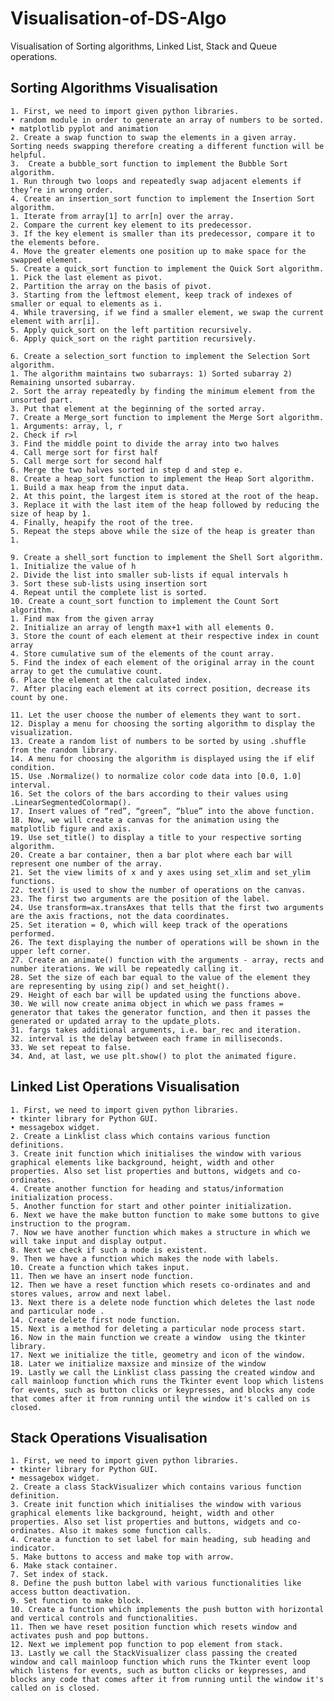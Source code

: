 # Visualisation-of-DS-Algo
Visualisation of Sorting algorithms, Linked List, Stack and Queue operations.

## Sorting Algorithms Visualisation
    1. First, we need to import given python libraries.
    • random module in order to generate an array of numbers to be sorted.
    • matplotlib pyplot and animation
    2. Create a swap function to swap the elements in a given array. Sorting needs swapping therefore creating a different function will be helpful.
    3.  Create a bubble_sort function to implement the Bubble Sort algorithm.
    1. Run through two loops and repeatedly swap adjacent elements if they’re in wrong order.
    4. Create an insertion_sort function to implement the Insertion Sort algorithm.
    1. Iterate from array[1] to arr[n] over the array.
    2. Compare the current key element to its predecessor.
    3. If the key element is smaller than its predecessor, compare it to the elements before.
    4. Move the greater elements one position up to make space for the swapped element.
    5. Create a quick_sort function to implement the Quick Sort algorithm.
    1. Pick the last element as pivot.
    2. Partition the array on the basis of pivot.
    3. Starting from the leftmost element, keep track of indexes of smaller or equal to elements as i.
    4. While traversing, if we find a smaller element, we swap the current element with arr[i].
    5. Apply quick_sort on the left partition recursively.
    6. Apply quick_sort on the right partition recursively.

    6. Create a selection_sort function to implement the Selection Sort algorithm.
    1. The algorithm maintains two subarrays: 1) Sorted subarray 2) Remaining unsorted subarray.
    2. Sort the array repeatedly by finding the minimum element from the unsorted part.
    3. Put that element at the beginning of the sorted array.
    7. Create a Merge_sort function to implement the Merge Sort algorithm.
    1. Arguments: array, l, r
    2. Check if r>l
    3. Find the middle point to divide the array into two halves
    4. Call merge sort for first half
    5. Call merge sort for second half
    6. Merge the two halves sorted in step d and step e.
    8. Create a heap_sort function to implement the Heap Sort algorithm.
    1. Build a max heap from the input data.
    2. At this point, the largest item is stored at the root of the heap.
    3. Replace it with the last item of the heap followed by reducing the size of heap by 1.
    4. Finally, heapify the root of the tree.
    5. Repeat the steps above while the size of the heap is greater than 1.

    9. Create a shell_sort function to implement the Shell Sort algorithm.
    1. Initialize the value of h
    2. Divide the list into smaller sub-lists if equal intervals h
    3. Sort these sub-lists using insertion sort
    4. Repeat until the complete list is sorted.
    10. Create a count_sort function to implement the Count Sort algorithm.
    1. Find max from the given array
    2. Initialize an array of length max+1 with all elements 0.
    3. Store the count of each element at their respective index in count array
    4. Store cumulative sum of the elements of the count array.
    5. Find the index of each element of the original array in the count array to get the cumulative count.
    6. Place the element at the calculated index.
    7. After placing each element at its correct position, decrease its count by one.

    11. Let the user choose the number of elements they want to sort.
    12. Display a menu for choosing the sorting algorithm to display the visualization.
    13. Create a random list of numbers to be sorted by using .shuffle from the random library.
    14. A menu for choosing the algorithm is displayed using the if elif condition.
    15. Use .Normalize() to normalize color code data into [0.0, 1.0] interval.
    16. Set the colors of the bars according to their values using .LinearSegmentedColormap().
    17. Insert values of “red”, “green”, “blue” into the above function.
    18. Now, we will create a canvas for the animation using the matplotlib figure and axis.
    19. Use set_title() to display a title to your respective sorting algorithm.
    20. Create a bar container, then a bar plot where each bar will represent one number of the array.
    21. Set the view limits of x and y axes using set_xlim and set_ylim functions.
    22. text() is used to show the number of operations on the canvas. 
    23. The first two arguments are the position of the label.
    24. Use transform=ax.transAxes that tells that the first two arguments are the axis fractions, not the data coordinates.
    25. Set iteration = 0, which will keep track of the operations performed.
    26. The text displaying the number of operations will be shown in the upper left corner.
    27. Create an animate() function with the arguments - array, rects and number iterations. We will be repeatedly calling it.
    28. Set the size of each bar equal to the value of the element they are representing by using zip() and set_height().
    29. Height of each bar will be updated using the functions above.
    30. We will now create anima object in which we pass frames = generator that takes the generator function, and then it passes the generated or updated array to the update_plots.
    31. fargs takes additional arguments, i.e. bar_rec and iteration.
    32. interval is the delay between each frame in milliseconds.
    33. We set repeat to false.
    34. And, at last, we use plt.show() to plot the animated figure.

## Linked List Operations Visualisation
    1. First, we need to import given python libraries.
    • tkinter library for Python GUI.
    • messagebox widget.
    2. Create a Linklist class which contains various function definitions.
    3. Create init function which initialises the window with various graphical elements like background, height, width and other properties. Also set list properties and buttons, widgets and co-ordinates.
    4. Create another function for heading and status/information initialization process.
    5. Another function for start and other pointer initialization.
    6. Next we have the make button function to make some buttons to give instruction to the program.
    7. Now we have another function which makes a structure in which we will take input and display output.
    8. Next we check if such a node is existent.
    9. Then we have a function which makes the node with labels.
    10. Create a function which takes input.
    11. Then we have an insert node function.
    12. Then we have a reset function which resets co-ordinates and and stores values, arrow and next label.
    13. Next there is a delete node function which deletes the last node and particular node .
    14. Create delete first node function.
    15. Next is a method for deleting a particular node process start.
    16. Now in the main function we create a window  using the tkinter library.
    17. Next we initialize the title, geometry and icon of the window.
    18. Later we initialize maxsize and minsize of the window
    19. Lastly we call the Linklist class passing the created window and call mainloop function which runs the Tkinter event loop which listens for events, such as button clicks or keypresses, and blocks any code that comes after it from running until the window it's called on is closed. 

## Stack Operations Visualisation
    1. First, we need to import given python libraries.
    • tkinter library for Python GUI.
    • messagebox widget.
    2. Create a class StackVisualizer which contains various function definition.
    3. Create init function which initialises the window with various graphical elements like background, height, width and other properties. Also set list properties and buttons, widgets and co-ordinates. Also it makes some function calls.
    4. Create a function to set label for main heading, sub heading and indicator.
    5. Make buttons to access and make top with arrow.
    6. Make stack container.
    7. Set index of stack.
    8. Define the push button label with various functionalities like access button deactivation.
    9. Set function to make block.
    10. Create a function which implements the push button with horizontal and vertical controls and functionalities.
    11. Then we have reset position function which resets window and activates push and pop buttons.
    12. Next we implement pop function to pop element from stack.
    13. Lastly we call the StackVisualizer class passing the created window and call mainloop function which runs the Tkinter event loop which listens for events, such as button clicks or keypresses, and blocks any code that comes after it from running until the window it's called on is closed. 
